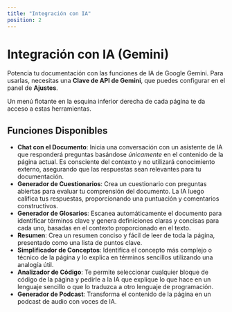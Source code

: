 ```yaml
---
title: "Integración con IA"
position: 2
---
```


# Integración con IA (Gemini)

Potencia tu documentación con las funciones de IA de Google Gemini. Para usarlas, necesitas una **Clave de API de Gemini**, que puedes configurar en el panel de **Ajustes**.

Un menú flotante en la esquina inferior derecha de cada página te da acceso a estas herramientas.

## Funciones Disponibles

- **Chat con el Documento**: Inicia una conversación con un asistente de IA que responderá preguntas basándose *únicamente* en el contenido de la página actual. Es consciente del contexto y no utilizará conocimiento externo, asegurando que las respuestas sean relevantes para tu documentación.
- **Generador de Cuestionarios**: Crea un cuestionario con preguntas abiertas para evaluar tu comprensión del documento. La IA luego califica tus respuestas, proporcionando una puntuación y comentarios constructivos.
- **Generador de Glosarios**: Escanea automáticamente el documento para identificar términos clave y genera definiciones claras y concisas para cada uno, basadas en el contexto proporcionado en el texto.
- **Resumen**: Crea un resumen conciso y fácil de leer de toda la página, presentado como una lista de puntos clave.
- **Simplificador de Conceptos**: Identifica el concepto más complejo o técnico de la página y lo explica en términos sencillos utilizando una analogía útil.
- **Analizador de Código**: Te permite seleccionar cualquier bloque de código de la página y pedirle a la IA que explique lo que hace en un lenguaje sencillo o que lo traduzca a otro lenguaje de programación.
- **Generador de Podcast**: Transforma el contenido de la página en un podcast de audio con voces de IA.
